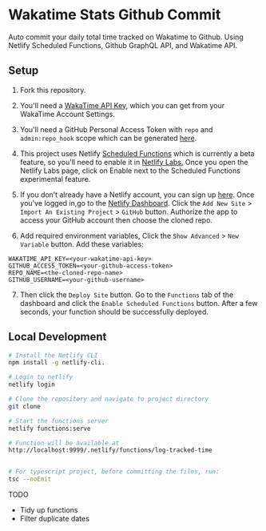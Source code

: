# Wakatime Stats Github Commit

Auto commit your daily total time tracked on Wakatime to Github. Using Netlify Scheduled Functions, Github GraphQL API, and Wakatime API.

## Setup

1. Fork this repository.

2. You'll need a [WakaTime API Key](https://wakatime.com/settings/api-key), which you can get from your WakaTime Account Settings.

3. You'll need a GitHub Personal Access Token with `repo` and `admin:repo_hook` scope which can be generated [here](https://github.com/settings/tokens).

4. This project uses Netlify [Scheduled Functions](https://ntl.fyi/sched-func) which is currently a beta feature, so you'll need to enable it in [Netlify Labs.](https://app.netlify.com/user/labs) Once you open the Netlify Labs page, click on Enable next to the Scheduled Functions experimental feature.

5. If you don’t already have a Netlify account, you can sign up [here](https://app.netlify.com/signup). Once you've logged in,go to the [Netlify Dashboard](https://app.netlify.com). Click the `Add New Site` > `Import An Existing Project` > `GitHub` button. Authorize the app to access your GitHub account then choose the cloned repo.

6. Add required environment variables, Click the `Show Advanced` > `New Variable` button. Add these variables:

```env
WAKATIME_API_KEY=<your-wakatime-api-key>
GITHUB_ACCESS_TOKEN=<your-github-access-token>
REPO_NAME=<the-cloned-repo-name>
GITHUB_USERNAME=<your-github-username>
```

7. Then click the `Deploy Site` button. Go to the `Functions` tab of the dashboard and click the `Enable Scheduled Functions` button. After a few seconds, your function should be successfully deployed.

## Local Development

```bash
# Install the Netlify CLI
npm install -g netlify-cli.

# Login to netlify
netlify login

# Clone the repository and navigate to project directory
git clone

# Start the functions server
netlify functions:serve

# Function will be available at
http://localhost:9999/.netlify/functions/log-tracked-time


# For typescript project, before committing the files, run:
tsc --noEmit
```

TODO

- Tidy up functions
- Filter duplicate dates
